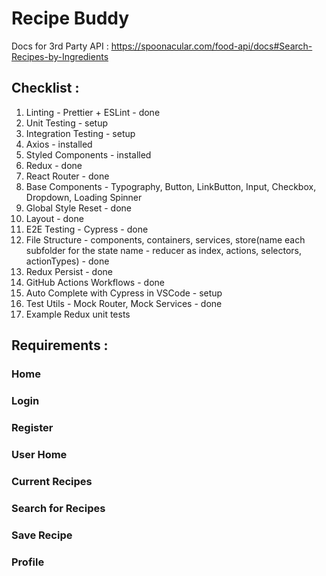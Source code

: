 # Recipe Buddy

Docs for 3rd Party API : https://spoonacular.com/food-api/docs#Search-Recipes-by-Ingredients

## Checklist :

1. Linting - Prettier + ESLint - done
2. Unit Testing - setup
3. Integration Testing - setup
4. Axios - installed
5. Styled Components - installed
6. Redux - done
7. React Router - done
8. Base Components - Typography, Button, LinkButton, Input, Checkbox, Dropdown, Loading Spinner
9. Global Style Reset - done
10. Layout - done
11. E2E Testing - Cypress - done
12. File Structure - components, containers, services, store(name each subfolder for the state name - reducer as index, actions, selectors, actionTypes) - done
13. Redux Persist - done
14. GitHub Actions Workflows - done
15. Auto Complete with Cypress in VSCode - setup
16. Test Utils - Mock Router, Mock Services - done
17. Example Redux unit tests

## Requirements :

### Home

### Login

### Register

### User Home

### Current Recipes

### Search for Recipes

### Save Recipe

### Profile

